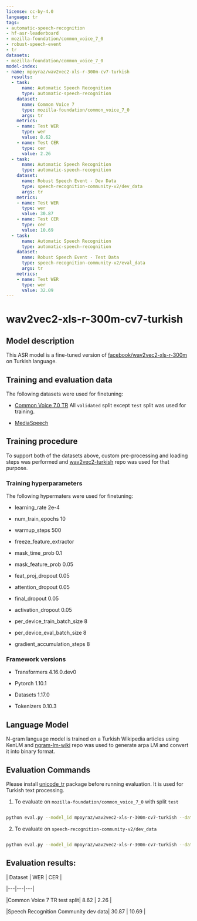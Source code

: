 ```yaml
---
license: cc-by-4.0
language: tr
tags:
- automatic-speech-recognition
- hf-asr-leaderboard
- mozilla-foundation/common_voice_7_0
- robust-speech-event
- tr
datasets:
- mozilla-foundation/common_voice_7_0
model-index:
- name: mpoyraz/wav2vec2-xls-r-300m-cv7-turkish
  results:
  - task:
      name: Automatic Speech Recognition
      type: automatic-speech-recognition
    dataset:
      name: Common Voice 7
      type: mozilla-foundation/common_voice_7_0
      args: tr
    metrics:
    - name: Test WER
      type: wer
      value: 8.62
    - name: Test CER
      type: cer
      value: 2.26
  - task:
      name: Automatic Speech Recognition
      type: automatic-speech-recognition
    dataset:
      name: Robust Speech Event - Dev Data
      type: speech-recognition-community-v2/dev_data
      args: tr
    metrics:
    - name: Test WER
      type: wer
      value: 30.87
    - name: Test CER
      type: cer
      value: 10.69
  - task:
      name: Automatic Speech Recognition
      type: automatic-speech-recognition
    dataset:
      name: Robust Speech Event - Test Data
      type: speech-recognition-community-v2/eval_data
      args: tr
    metrics:
    - name: Test WER
      type: wer
      value: 32.09
---
```



# wav2vec2-xls-r-300m-cv7-turkish

## Model description
This ASR model is a fine-tuned version of [facebook/wav2vec2-xls-r-300m](https://huggingface.co/facebook/wav2vec2-xls-r-300m) on Turkish language.

## Training and evaluation data
The following datasets were used for finetuning:
 - [Common Voice 7.0 TR](https://huggingface.co/datasets/mozilla-foundation/common_voice_7_0) All `validated` split except `test` split was used for training.
 - [MediaSpeech](https://www.openslr.org/108/)

## Training procedure
To support both of the datasets above, custom pre-processing and loading steps was performed and [wav2vec2-turkish](https://github.com/mpoyraz/wav2vec2-turkish) repo was used for that purpose.

### Training hyperparameters
The following hypermaters were used for finetuning:
- learning_rate 2e-4
- num_train_epochs 10
- warmup_steps 500
- freeze_feature_extractor
- mask_time_prob 0.1
- mask_feature_prob 0.05
- feat_proj_dropout 0.05
- attention_dropout 0.05
- final_dropout 0.05
- activation_dropout 0.05
- per_device_train_batch_size 8
- per_device_eval_batch_size 8
- gradient_accumulation_steps 8

### Framework versions
- Transformers 4.16.0.dev0
- Pytorch 1.10.1
- Datasets 1.17.0
- Tokenizers 0.10.3

## Language Model
N-gram language model is trained on a Turkish Wikipedia articles using KenLM and [ngram-lm-wiki](https://github.com/mpoyraz/ngram-lm-wiki) repo was used to generate arpa LM and convert it into binary format.

## Evaluation Commands
Please install [unicode_tr](https://pypi.org/project/unicode_tr/) package before running evaluation. It is used for Turkish text processing.
1. To evaluate on `mozilla-foundation/common_voice_7_0` with split `test`
```bash
python eval.py --model_id mpoyraz/wav2vec2-xls-r-300m-cv7-turkish --dataset mozilla-foundation/common_voice_7_0 --config tr --split test
```

2. To evaluate on `speech-recognition-community-v2/dev_data`

```bash
python eval.py --model_id mpoyraz/wav2vec2-xls-r-300m-cv7-turkish --dataset speech-recognition-community-v2/dev_data --config tr --split validation --chunk_length_s 5.0 --stride_length_s 1.0
```
## Evaluation results:

| Dataset | WER | CER |
|---|---|---|
|Common Voice 7 TR test split| 8.62 | 2.26 |
|Speech Recognition Community dev data| 30.87 | 10.69 |
